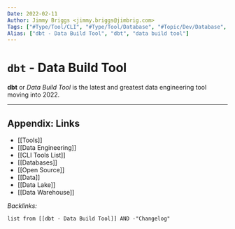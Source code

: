 ```yaml
---
Date: 2022-02-11
Author: Jimmy Briggs <jimmy.briggs@jimbrig.com>
Tags: ["#Type/Tool/CLI", "#Type/Tool/Database", "#Topic/Dev/Database", "#Topic/Dev/Database", "#Topic/Dev/CLI", "#Topic/Dev/Cloud"]
Alias: ["dbt - Data Build Tool", "dbt", "data build tool"]
---
```


# `dbt` - Data Build Tool

**dbt** or *Data Build Tool* is the latest and greatest data engineering tool moving into 2022.

***

## Appendix: Links

- [[Tools]]
- [[Data Engineering]]
- [[CLI Tools List]]
- [[Databases]]
- [[Open Source]]
- [[Data]]
- [[Data Lake]]
- [[Data Warehouse]]


*Backlinks:*

```dataview
list from [[dbt - Data Build Tool]] AND -"Changelog"
```